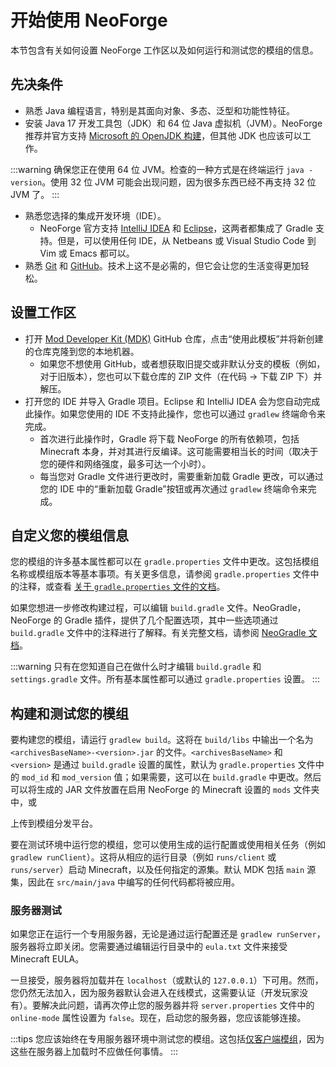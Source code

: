 # 开始使用 NeoForge

本节包含有关如何设置 NeoForge 工作区以及如何运行和测试您的模组的信息。

## 先决条件

- 熟悉 Java 编程语言，特别是其面向对象、多态、泛型和功能性特征。
- 安装 Java 17 开发工具包（JDK）和 64 位 Java 虚拟机（JVM）。NeoForge 推荐并官方支持 [Microsoft 的 OpenJDK 构建][jdk]，但其他 JDK 也应该可以工作。

:::warning
确保您正在使用 64 位 JVM。检查的一种方式是在终端运行 `java -version`。使用 32 位 JVM 可能会出现问题，因为很多东西已经不再支持 32 位 JVM 了。
:::

- 熟悉您选择的集成开发环境（IDE）。
   - NeoForge 官方支持 [IntelliJ IDEA][intellij] 和 [Eclipse][eclipse]，这两者都集成了 Gradle 支持。但是，可以使用任何 IDE，从 Netbeans 或 Visual Studio Code 到 Vim 或 Emacs 都可以。
- 熟悉 [Git][git] 和 [GitHub][github]。技术上这不是必需的，但它会让您的生活变得更加轻松。

## 设置工作区

- 打开 [Mod Developer Kit (MDK)][mdk] GitHub 仓库，点击“使用此模板”并将新创建的仓库克隆到您的本地机器。
   - 如果您不想使用 GitHub，或者想获取旧提交或非默认分支的模板（例如，对于旧版本），您也可以下载仓库的 ZIP 文件（在代码 -> 下载 ZIP 下）并解压。
- 打开您的 IDE 并导入 Gradle 项目。Eclipse 和 IntelliJ IDEA 会为您自动完成此操作。如果您使用的 IDE 不支持此操作，您也可以通过 `gradlew` 终端命令来完成。
   - 首次进行此操作时，Gradle 将下载 NeoForge 的所有依赖项，包括 Minecraft 本身，并对其进行反编译。这可能需要相当长的时间（取决于您的硬件和网络强度，最多可达一个小时）。
   - 每当您对 Gradle 文件进行更改时，需要重新加载 Gradle 更改，可以通过您的 IDE 中的“重新加载 Gradle”按钮或再次通过 `gradlew` 终端命令来完成。

## 自定义您的模组信息

您的模组的许多基本属性都可以在 `gradle.properties` 文件中更改。这包括模组名称或模组版本等基本事项。有关更多信息，请参阅 `gradle.properties` 文件中的注释，或查看 [关于 `gradle.properties` 文件的文档][properties]。

如果您想进一步修改构建过程，可以编辑 `build.gradle` 文件。NeoGradle，NeoForge 的 Gradle 插件，提供了几个配置选项，其中一些选项通过 `build.gradle` 文件中的注释进行了解释。有关完整文档，请参阅 [NeoGradle 文档][neogradle]。

:::warning
只有在您知道自己在做什么时才编辑 `build.gradle` 和 `settings.gradle` 文件。所有基本属性都可以通过 `gradle.properties` 设置。
:::

## 构建和测试您的模组

要构建您的模组，请运行 `gradlew build`。这将在 `build/libs` 中输出一个名为 `<archivesBaseName>-<version>.jar` 的文件。`<archivesBaseName>` 和 `<version>` 是通过 `build.gradle` 设置的属性，默认为 `gradle.properties` 文件中的 `mod_id` 和 `mod_version` 值；如果需要，这可以在 `build.gradle` 中更改。然后可以将生成的 JAR 文件放置在启用 NeoForge 的 Minecraft 设置的 `mods` 文件夹中，或

上传到模组分发平台。

要在测试环境中运行您的模组，您可以使用生成的运行配置或使用相关任务（例如 `gradlew runClient`）。这将从相应的运行目录（例如 `runs/client` 或 `runs/server`）启动 Minecraft，以及任何指定的源集。默认 MDK 包括 `main` 源集，因此在 `src/main/java` 中编写的任何代码都将被应用。

### 服务器测试

如果您正在运行一个专用服务器，无论是通过运行配置还是 `gradlew runServer`，服务器将立即关闭。您需要通过编辑运行目录中的 `eula.txt` 文件来接受 Minecraft EULA。

一旦接受，服务器将加载并在 `localhost`（或默认的 `127.0.0.1`）下可用。然而，您仍然无法加入，因为服务器默认会进入在线模式，这需要认证（开发玩家没有）。要解决此问题，请再次停止您的服务器并将 `server.properties` 文件中的 `online-mode` 属性设置为 `false`。现在，启动您的服务器，您应该能够连接。

:::tips
您应该始终在专用服务器环境中测试您的模组。这包括[仅客户端模组][client]，因为这些在服务器上加载时不应做任何事情。
:::

[client]: ../concepts/sides.md
[eclipse]: https://www.eclipse.org/downloads/
[git]: https://www.git-scm.com/
[github]: https://github.com/
[intellij]: https://www.jetbrains.com/idea/
[jdk]: https://learn.microsoft.com/en-us/java/openjdk/download#openjdk-17
[mdk]: https://github.com/neoforged/MDK
[neogradle]: https://docs.neoforged.net/neogradle/docs/
[properties]: modfiles.md#gradleproperties
